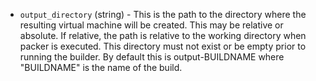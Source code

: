 <!-- Code generated from the comments of the OutputConfig struct in builder/virtualbox/common/output_config.go; DO NOT EDIT MANUALLY -->

-   `output_directory` (string) - This is the path to the directory where the
resulting virtual machine will be created. This may be relative or absolute.
If relative, the path is relative to the working directory when packer
is executed. This directory must not exist or be empty prior to running
the builder. By default this is output-BUILDNAME where "BUILDNAME" is the
name of the build.
